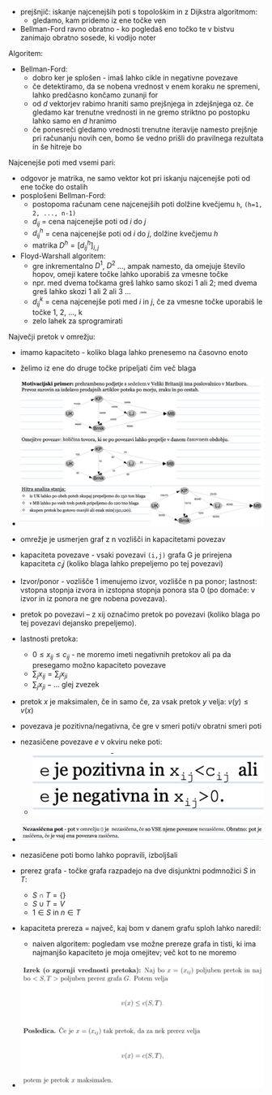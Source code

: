 - prejšnjič: iskanje najcenejših poti s topološkim in z Dijkstra algoritmom:
	- gledamo, kam pridemo iz ene točke ven
- Bellman-Ford ravno obratno - ko pogledaš eno točko te v bistvu zanimajo obratno sosede, ki vodijo noter

Algoritem:
- Bellman-Ford:
	- dobro ker je splošen - imaš lahko cikle in negativne povezave
	- če detektiramo, da se nobena vrednost v enem koraku ne spremeni, lahko predčasno končamo zunanji for
	- od $d$ vektorjev rabimo hraniti samo prejšnjega in zdejšnjega oz. če gledamo kar trenutne vrednosti in ne gremo striktno po postopku lahko samo en $d$ hranimo
	- če ponesreči gledamo vrednosti trenutne iteravije namesto prejšnje pri računanju novih cen, bomo še vedno prišli do pravilnega rezultata in še hitreje bo

Najcenejše poti med vsemi pari:
- odgovor je matrika, ne samo vektor kot pri iskanju najcenejše poti od ene točke do ostalih
- posplošeni Bellman-Ford:
	- postopoma računam cene najcenejših poti dolžine kvečjemu `h`, `(h=1, 2, ..., n-1)`
	- $d_{ij}$ = cena najcenejše poti od $i$ do $j$
	- $d_{ij}^h$ = cena najcenejše poti od $i$ do $j$, dolžine kvečjemu $h$
	- matrika $D^h = [d_{ij}^h]_{i,j}$
- Floyd-Warshall algoritem:
	- gre inkrementalno $D^1$, $D^2$ ..., ampak namesto, da omejuje število hopov, omeji katere točke lahko uporabiš za vmesne točke
	- npr. med dvema točkama greš lahko samo skozi 1 ali 2; med dvema greš lahko skozi 1 ali 2 ali 3 ...
	- $d_{ij}^k$ = cena najcenejše poti med $i$ in $j$, če za vmesne točke uporabiš le točke 1, 2, ..., k
	- zelo lahek za sprogramirati

Največji pretok v omrežju:
- imamo kapaciteto - koliko blaga lahko prenesemo na časovno enoto
- želimo iz ene do druge točke pripeljati čim več blaga
- ![600](../../Images3/Pasted%20image%2020250603100758.png)
- omrežje je usmerjen graf z n vozlišči in kapacitetami povezav
- kapaciteta povezave - vsaki povezavi `(i,j)` grafa G je prirejena kapaciteta $c_ij$ (koliko blaga lahko prepeljemo po tej povezavi)
- Izvor/ponor - vozlišče 1 imenujemo izvor, vozlišče n pa ponor; lastnost: vstopna stopnja izvora in izstopna stopnja ponora sta 0 (po domače: v izvor in iz ponora ne gre nobena povezava).
- pretok po povezavi – z xij označimo pretok po povezavi (koliko blaga po tej povezavi dejansko prepeljemo).

- lastnosti pretoka:
	- $0 \leq x_{ij} \leq c_{ij}$ - ne moremo imeti negativnih pretokov ali pa da presegamo možno kapaciteto povezave
	- $\sum_{j}{x_{ij}} = \sum_{j}{x_{ji}}$
	- $\sum_j{x_{ji}} - ...$ glej zvezek
- pretok $x$ je maksimalen, če in samo če, za vsak pretok $y$ velja: $v(y) \leq v(x)$
- povezava je pozitivna/negativna, če gre v smeri poti/v obratni smeri poti
- nezasičene povezave $e$ v okviru neke poti:
	- ![250](../../Images3/Pasted%20image%2020250603102202.png)
- ![600](../../Images3/Pasted%20image%2020250603102457.png)
- nezasičene poti bomo lahko popravili, izboljšali
- prerez grafa - točke grafa razpadejo na dve disjunktni podmnožici $S$ in $T$:
	- $S \cap T = \{\}$
	- $S \cup T = V$
	- $1 \in S$ in $n \in T$
- kapaciteta prereza = največ, kaj bom v danem grafu sploh lahko naredil:
	- naiven algoritem: pogledam vse možne prereze grafa in tisti, ki ima najmanjšo kapaciteto je moja omejitev; več kot to ne moremo

- ![550](../../Images3/Pasted%20image%2020250603103314.png)